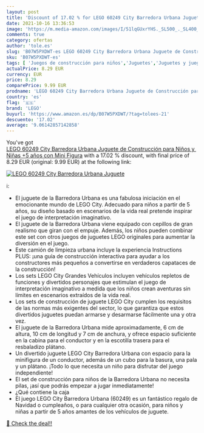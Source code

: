 ```yaml
---
layout: post
title: 'Discount of 17.02 % for LEGO 60249 City Barredora Urbana Juguete'
date: 2021-10-16 13:36:53
image: 'https://m.media-amazon.com/images/I/51lqGUxrYHS._SL500_._SL400_.jpg'
comments: true
category: ofertas
author: 'tole.es'
slug: 'B07W5PXDWT-es LEGO 60249 City Barredora Urbana Juguete de Construcción...'
sku: 'B07W5PXDWT-es'
tags: [ 'Juegos de construcción para niños','Juguetes','Juguetes y juegos','Sets de construcción','lego', ]
actualPrice: 8.29 EUR
currency: EUR
price: 8.29
comparePrice: 9.99 EUR
prodname: 'LEGO 60249 City Barredora Urbana Juguete de Construcción para Niños y Niñas +5 años con Mini Figura'
country: 'es'
flag: '🇪🇸'
brand: 'LEGO'
buyurl: 'https://www.amazon.es/dp/B07W5PXDWT/?tag=tolees-21'
descuento: '17.02'
average: '9.06142857142858'
---
```


You've got [LEGO 60249 City Barredora Urbana Juguete de Construcción para Niños y Niñas +5 años con Mini Figura](https://www.amazon.es/dp/B07W5PXDWT/?tag=tolees-21) with a  17.02 % discount, with final price of 8.29 EUR (original: 9.99 EUR) at the following link:

[![LEGO 60249 City Barredora Urbana Juguete](https://m.media-amazon.com/images/I/51lqGUxrYHS._SL500_._SL400_.jpg)](https://www.amazon.es/dp/B07W5PXDWT/?tag=tolees-21)

ℹ️:

- El juguete de la Barredora Urbana es una fabulosa iniciación en el emocionante mundo de LEGO City. Adecuado para niños a partir de 5 años, su diseño basado en escenarios de la vida real pretende inspirar el juego de interpretación imaginativo.
- El juguete de la Barredora Urbana viene equipado con cepillos de gran realismo que giran con el empuje. Además, los niños pueden combinar este set con otros juegos de juguetes LEGO originales para aumentar la diversión en el juego.
- Este camión de limpieza urbana incluye la experiencia Instructions PLUS: ¡una guía de construcción interactiva para ayudar a los constructores más pequeños a convertirse en verdaderos capataces de la construcción!
- Los sets LEGO City Grandes Vehículos incluyen vehículos repletos de funciones y divertidos personajes que estimulan el juego de interpretación imaginativo a medida que los niños crean aventuras sin límites en escenarios extraídos de la vida real.
- Los sets de construcción de juguete LEGO City cumplen los requisitos de las normas más exigentes del sector, lo que garantiza que estos divertidos juguetes puedan armarse y desarmarse fácilmente una y otra vez.
- El juguete de la Barredora Urbana mide aproximadamente, 6 cm de altura, 10 cm de longitud y 7 cm de anchura, y ofrece espacio suficiente en la cabina para el conductor y en la escotilla trasera para el resbaladizo plátano.
- Un divertido juguete LEGO City Barredora Urbana con espacio para la minifigura de un conductor, además de un cubo para la basura, una pala y un plátano. ¡Todo lo que necesita un niño para disfrutar del juego independiente!
- El set de construcción para niños de la Barredora Urbana no necesita pilas, ¡así que podrás empezar a jugar inmediatamente!
- ¿Qué contiene la caja
- El juego LEGO City Barredora Urbana (60249) es un fantástico regalo de Navidad o cumpleaños, o para cualquier otra ocasión, para niños y niñas a partir de 5 años amantes de los vehículos de juguete.

[🛒 Check the deal!!](https://www.amazon.es/dp/B07W5PXDWT/?tag=tolees-21)
